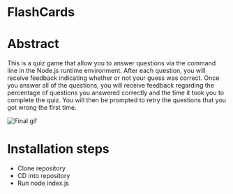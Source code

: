 # FlashCards

# Abstract

This is a quiz game that allow you to answer questions via the command line in the Node.js runtime environment. After each question, you will receive feedback indicating whether or not your guess was correct. Once you answer all of the questions, you will receive feedback regarding the percentage of questions you answered correctly and the time it took you to complete the quiz. You will then be prompted to retry the questions that you got wrong the first time.

![Final gif](https://media.giphy.com/media/J5RdbLSAoSEUJ9LnZP/giphy.gif)

# Installation steps
 - Clone repository
 - CD into repository
 - Run node index.js
